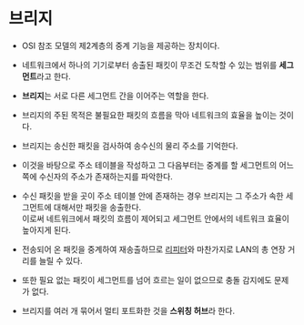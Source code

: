 # 브리지

* OSI 참조 모델의 제2계층의 중계 기능을 제공하는 장치이다.

* 네트워크에서 하나의 기기로부터 송출된 패킷이 무조건 도착할 수 있는 범위를 <b>세그먼트</b>라고 한다.

* <b>브리지</b>는 서로 다른 세그먼트 간을 이어주는 역할을 한다.

* 브리지의 주된 목적은 불필요한 패킷의 흐름을 막아 네트워크의 효율을 높이는 것이다.

* 브리지는 송신한 패킷을 검사하여 송수신의 물리 주소를 기억한다.

* 이것을 바탕으로 주소 테이블을 작성하고 그 다음부터는 중계를 할 세그먼트의 어느 쪽에 수신자의 주소가 존재하는지를 파악한다.

* 수신 패킷을 받을 곳이 주소 테이블 안에 존재하는 경우 브리지는 그 주소가 속한 세그먼트에 대해서만 패킷을 송출한다. <br> 이로써 네트워크에서 패킷의 흐름이 제어되고 세그먼트 안에서의 네트워크 효율이 높아지게 된다.

* 전송되어 온 패킷을 중계하여 재송출하므로 [리피터](https://goodgid.github.io/Repeater/)와 마찬가지로 LAN의 총 연장 거리를 늘릴 수 있다.

* 또한 필요 없는 패킷이 세그먼트를 넘어 흐르는 일이 없으므로 충돌 감지에도 문제가 없다.

* 브리지를 여러 개 묶어서 멀티 포트화한 것을 <b>스위칭 허브</b>라 한다.
